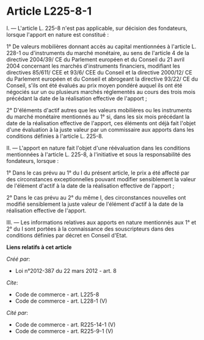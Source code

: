 # Article L225-8-1

I. ― L'article L. 225-8 n'est pas applicable, sur décision des fondateurs, lorsque l'apport en nature est constitué : 

1° De valeurs mobilières donnant accès au capital mentionnées à l'article L. 228-1 ou d'instruments du marché monétaire, au
sens de l'article 4 de la directive 2004/39/ CE du Parlement européen et du Conseil du 21 avril 2004 concernant les marchés
d'instruments financiers, modifiant les directives 85/611/ CEE et 93/6/ CEE du Conseil et la directive 2000/12/ CE du
Parlement européen et du Conseil et abrogeant la directive 93/22/ CE du Conseil, s'ils ont été évalués au prix moyen pondéré
auquel ils ont été négociés sur un ou plusieurs marchés réglementés au cours des trois mois précédant la date de la
réalisation effective de l'apport ; 

2° D'éléments d'actif autres que les valeurs mobilières ou les instruments du marché monétaire mentionnés au 1° si, dans les
six mois précédant la date de la réalisation effective de l'apport, ces éléments ont déjà fait l'objet d'une évaluation à la
juste valeur par un commissaire aux apports dans les conditions définies à l'article L. 225-8. 

II. ― L'apport en nature fait l'objet d'une réévaluation dans les conditions mentionnées à l'article L. 225-8, à l'initiative
et sous la responsabilité des fondateurs, lorsque : 

1° Dans le cas prévu au 1° du I du présent article, le prix a été affecté par des circonstances exceptionnelles pouvant
modifier sensiblement la valeur de l'élément d'actif à la date de la réalisation effective de l'apport ; 

2° Dans le cas prévu au 2° du même I, des circonstances nouvelles ont modifié sensiblement la juste valeur de l'élément
d'actif à la date de la réalisation effective de l'apport. 

III. ― Les informations relatives aux apports en nature mentionnés aux 1° et 2° du I sont portées à la connaissance des
souscripteurs dans des conditions définies par décret en Conseil d'Etat.

**Liens relatifs à cet article**

_Créé par_:

  - Loi n°2012-387 du 22 mars 2012 - art. 8

_Cite_:

  - Code de commerce - art. L225-8
  - Code de commerce - art. L228-1 (V)

_Cité par_:

  - Code de commerce - art. R225-14-1 (V)
  - Code de commerce - art. R225-9-1 (V)
